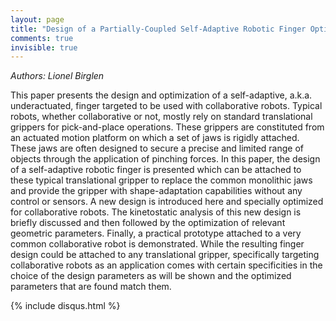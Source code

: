 ```yaml
---
layout: page
title: "Design of a Partially-Coupled Self-Adaptive Robotic Finger Optimized for Collaborative Robots"
comments: true
invisible: true
---
```


<p class="text-left"><i>Authors: Lionel Birglen</i></p>

This paper presents the design and optimization of a self-adaptive, a.k.a. underactuated, finger targeted to be used with collaborative robots. Typical robots, whether collaborative or not, mostly rely on standard translational grippers for pick-and-place operations. These grippers are constituted from an actuated motion platform on which a set of jaws is rigidly attached. These jaws are often designed to secure a precise and limited range of objects through the application of pinching forces. In this paper, the design of a self-adaptive robotic finger is presented which can be attached to these typical translational gripper to replace the common monolithic jaws and provide the gripper with shape-adaptation capabilities without any control or sensors. A new design is introduced here and specially optimized for collaborative robots. The kinetostatic analysis of this new design is briefly discussed and then followed by the optimization of relevant geometric parameters. Finally, a practical prototype attached to a very common collaborative robot is demonstrated. While the resulting finger design could be attached to any translational gripper, specifically targeting collaborative robots as an application comes with certain specificities in the choice of the design parameters as will be shown and the optimized parameters that are found match them.

{% include disqus.html %}